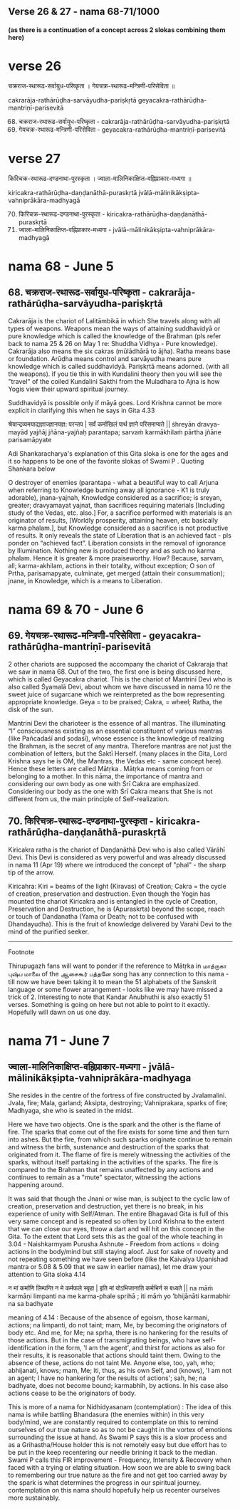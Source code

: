 ## Verse 26 & 27  - nama 68-71/1000 

#### (as there is a continuation of a concept across 2 slokas combining them here)

# verse 26

चक्रराज-रथारूढ-सर्वायुध-परिष्कृता ।
गेयचक्र-रथारूढ-मन्त्रिणी-परिसेविता ॥

cakrarāja-rathārūḍha-sarvāyudha-pariṣkṛtā 
geyacakra-rathārūḍha-mantriṇī-parisevitā

68. चक्रराज-रथारूढ-सर्वायुध-परिष्कृता - cakrarāja-rathārūḍha-sarvāyudha-pariṣkṛtā 
69. गेयचक्र-रथारूढ-मन्त्रिणी-परिसेविता - geyacakra-rathārūḍha-mantriṇī-parisevitā

# verse 27

किरिचक्र-रथारूढ-दण्डनाथा-पुरस्कृता ।
ज्वाला-मालिनिकाक्षिप्त-वह्निप्राकार-मध्यगा ॥ 

kiricakra-rathārūḍha-daṇḍanāthā-puraskṛtā 
jvālā-mālinikākṣipta-vahniprākāra-madhyagā 

70.  किरिचक्र-रथारूढ-दण्डनाथा-पुरस्कृता - kiricakra-rathārūḍha-daṇḍanāthā-puraskṛtā
71.  ज्वाला-मालिनिकाक्षिप्त-वह्निप्राकार-मध्यगा - jvālā-mālinikākṣipta-vahniprākāra-madhyagā

# nama 68 - June 5 

## 68. चक्रराज-रथारूढ-सर्वायुध-परिष्कृता - cakrarāja-rathārūḍha-sarvāyudha-pariṣkṛtā

Cakrarāja is the chariot of Lalitāmbikā in which She travels along with all types of weapons. Weapons mean the ways of attaining suddhavidyā or pure knowledge which is called the knowledge of the Brahman (pls refer back to nama 25 & 26 on May 1 re: Shuddha Vidhya - Pure knowledge). Cakrarāja also means the six cakras (mūlādhārā to ājña). Ratha means base or foundation. Arūḍha means control and sarvāyudha means pure knowledge which is called suddhavidyā.  Pariṣkṛtā means adorned. (with all the weapons).  if you tie this in with Kundalini theory then you will see the "travel" of the coiled Kundalini Sakthi from the Muladhara to Ajna is how Yogis view their upward spiritual journey. 

Suddhavidyā is possible only if māyā goes.  Lord Krishna cannot be more explicit in clarifying this when he says in Gita 4.33 

श्रेयान्द्रव्यमयाद्यज्ञाज्ज्ञानयज्ञ: परन्तप | सर्वं कर्माखिलं पार्थ ज्ञाने परिसमाप्यते ||
śhreyān dravya-mayād yajñāj jñāna-yajñaḥ parantapa; sarvaṁ karmākhilaṁ pārtha jñāne parisamāpyate

Adi Shankaracharya's explanation of this Gita sloka is one for the ages and it so happens to be one of the favorite slokas of Swami P . Quoting Shankara below 

O destroyer of enemies (parantapa - what a beautiful way to call Arjuna when referring to Knowledge burning away all ignorance - K1 is truly adorable), jnana-yajnah, Knowledge considered as a sacrifice; is sreyan, greater; dravyamayat yajnat, than sacrifices requiring materials [Including study of the Vedas, etc. also.] For, a sacrifice performed with materials is an originator of results, [Worldly prosperity, attaining heaven, etc basically karma phalam.], but Knowledge considered as a sacrifice is not productive of results. It only reveals the state of Liberation that is an achieved fact - pls ponder on “achieved fact”. Liberation consists in the removal of ignorance by Illumination. Nothing new is produced theory and as such no karma phalam. Hence it is greater & more praiseworthy. How? Because, sarvam, all; karma-akhilam, actions in their totality, without exception; O son of Prtha, parisamapyate, culminate, get merged (attain their consummation); jnane, in Knowledge, which is a means to Liberation.

# nama 69 & 70 - June 6 

## 69. गेयचक्र-रथारूढ-मन्त्रिणी-परिसेविता - geyacakra-rathārūḍha-mantriṇī-parisevitā

2 other chariots are supposed the accompany the chariot of Cakraraja that we saw in nama 68. Out of the two, the first one is being discussed here, which is called Geyacakra chariot. This is the chariot of Mantrinī Devi who is also called Śyamalā Devi, about whom we have discussed in nama 10 re the sweet juice of sugarcane which we reinterpreted as the bow representing appropriate knowledge.  Geya =  to be praised; Cakra, = wheel; Ratha, the disk of the sun. 

Mantrini Devi the charioteer is the essence of all mantras. The illuminating “I” consciousness existing as an essential constituent of various mantras (like Pañcadaśī and ṣodaśī), whose essence is the knowledge of realizing the Brahman, is the secret of any mantra. Therefore mantras are not just the combination of letters, but the Śaktī Herself. (many places in the Gita, Lord Krishna says he is OM, the Mantras, the Vedas etc - same concept here). Hence these letters are called Mātṛka . Mātṛka means coming from or belonging to a mother. In this nāma, the importance of mantra and considering our own body as one with Śrī Cakra are emphasized. Considering our body as the one with Śrī Cakra means that She is not different from us, the main principle of Self-realization.

## 70. किरिचक्र-रथारूढ-दण्डनाथा-पुरस्कृता - kiricakra-rathārūḍha-daṇḍanāthā-puraskṛtā

Kiricakra ratha is the chariot of Daṇḍanāthā Devi who is also called Vārāhī Devi. This Devi is considered as very powerful and was already discussed in nama 11 (Apr 19)  where we introduced the concept of "phal" - the sharp tip of the arrow.

Kiricahra: Kiri = beams of the light (Kiravas) of Creation; Cakra = the cycle of creation, preservation and destruction. Even though the Yogin has mounted the chariot Kiricakra and is entangled in the cycle of Creation, Preservation and Destruction, he is (Apuraskrta) beyond the scope, reach or touch of Dandanatha (Yama or Death; not to be confused with Dhandayudha). This is the fruit of knowledge delivered by Varahi Devi to the mind of the purified seeker.

------------

Footnote 

Thirupugazh fans will want to ponder if the reference to Mātṛka in மாத்ருகா புஷ்ப மாலை of the ஆசைகூர் பத்தனே song has  any connection to this nama - till now we have been taking it to mean the 51 alphabets of the Sanskrit language or some flower arrangement - looks like we may have missed a trick of 2. Interesting to note that Kandar Anubhuthi is also exactly 51 verses. Something is going on here but not able to point to it exactly. Hopefully will dawn on us one day.

# nama 71 - June 7 

## ज्वाला-मालिनिकाक्षिप्त-वह्निप्राकार-मध्यगा - jvālā-mālinikākṣipta-vahniprākāra-madhyaga

She resides in the centre of the fortress of fire constructed by Jvalamalini. Jvala, fire; Mala, garland; Aksipta, destroying; Vahniprakara, sparks of fire; Madhyaga, she who is seated in the midst. 

Here we have two objects. One is the spark and the other is the flame of fire. The sparks that come out of the fire exists for some time and then turn into ashes. But the fire, from which such sparks originate continue to remain and witness the birth, sustenance and destruction of the sparks that originated from it. The flame of fire is merely witnessing the activities of the sparks, without itself partaking in the activities of the sparks. The fire is compared to the Brahman that remains unaffected by any actions and continues to remain as a "mute" spectator, witnessing the actions happening around. 

It was said that though the Jnani  or wise man, is subject to the cyclic law of creation, preservation and destruction, yet there is no break, in his experience of unity with Self/Atman.   The entire Bhagavad Gita is full of this very same concept and is repeated so often by Lord Krishna to the extent that we can close our eyes, throw a dart and will hit on this concept in the Gita. To the extent that Lord sets this as the goal of the whole teaching in 3.04 - Naishkarmyam Purusha Ashnute - Freedom from actions = doing actions in the body/mind but still staying aloof.  Just for sake of novelty and not repeating something we have seen before (like the Kaivalya Upanishad mantra or 5.08 & 5.09 that we saw in earlier namas), let me draw your attention to Gita sloka 4.14 

न मां कर्माणि लिम्पन्ति न मे कर्मफले स्पृहा | इति मां योऽभिजानाति कर्मभिर्न स बध्यते || 
na māṁ karmāṇi limpanti na me karma-phale spṛihā ; iti māṁ yo ’bhijānāti karmabhir na sa badhyate

meaning of 4.14 : Because of the absence of egoism, those karmani, actions; na limpanti, do not taint; mam, Me, by becoming the originators of body etc. And me, for Me; na sprha, there is no hankering for the results of those actions. But in the case of transmigrating beings, who have self-identification in the form, 'I am the agent', and thirst for actions as also for their results, it is reasonable that actions should taint them. Owing to the absence of these, actions do not taint Me. Anyone else, too, yah, who; abhijanati, knows; mam, Me; iti, thus, as his own Self, and (knows), 'I am not an agent; I have no hankering for the results of actions'; sah, he; na badhyate, does not become bound; karmabhih, by actions. In his case also actions cease to be the originators of body.

This is more of a nama for Nidhidyasanam (contemplation) : The idea of this nama is while battling Bhandasura  (the enemies within) in this very body/mind, we are constantly required to contemplate on this to remind ourselves of our true nature so as to not be caught in the vortex of emotions surrounding the issue at hand.  As Swami P says this is a slow process and as a Grihastha/House holder this is not remotely easy but due effort has to be put in the keep recentering our needle brining it back to the median. Swami P calls this FIR improvement - Frequency, Intensity & Recovery when faced with a trying or elating situation. How soon we are able to swing back to remembering our true nature as the fire and not get too carried away by the spark is what determines the progress in our spiritual journey. contemplation on this nama should hopefully help us recenter ourselves more sustainably.

